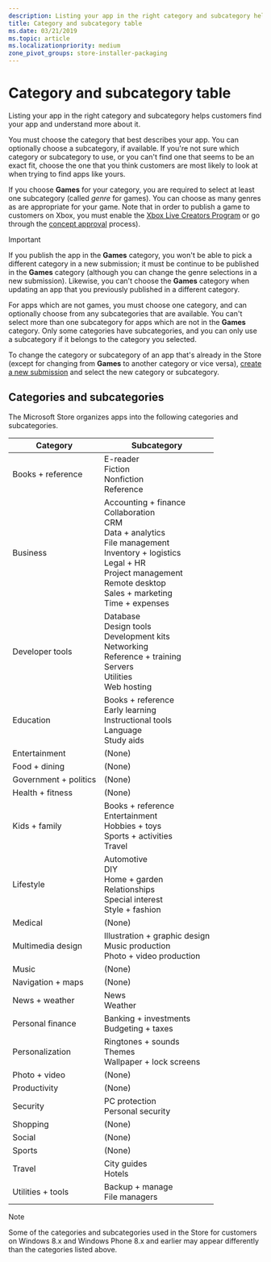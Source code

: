```yaml
---
description: Listing your app in the right category and subcategory helps customers find your app and understand more about it.
title: Category and subcategory table
ms.date: 03/21/2019
ms.topic: article
ms.localizationpriority: medium
zone_pivot_groups: store-installer-packaging
---
```

# Category and subcategory table

Listing your app in the right category and subcategory helps customers find your app and understand more about it.

You must choose the category that best describes your app. You can optionally choose a subcategory, if available. If you're not sure which category or subcategory to use, or you can't find one that seems to be an exact fit, choose the one that you think customers are most likely to look at when trying to find apps like yours.

If you choose **Games** for your category, you are required to select at least one subcategory (called *genre* for games). You can choose as many genres as are appropriate for your game. Note that in order to publish a game to customers on Xbox, you must enable the [Xbox Live Creators Program](/gaming/xbox-live/get-started-with-creators/get-started-with-xbox-live-creators) or go through the [concept approval](../gaming/concept-approval.md) process).

> [!IMPORTANT]
> If you publish the app in the **Games** category, you won't be able to pick a different category in a new submission; it must be continue to be published in the **Games** category (although you can change the genre selections in a new submission). Likewise, you can't choose the **Games** category when updating an app that you previously published in a different category.

For apps which are not games, you must choose one category, and can optionally choose from any subcategories that are available. You can't select more than one subcategory for apps which are not in the **Games** category. Only some categories have subcategories, and you can only use a subcategory if it belongs to the category you selected.

To change the category or subcategory of an app that's already in the Store (except for changing from **Games** to another category or vice versa), [create a new submission](app-submissions.md) and select the new category or subcategory.

## Categories and subcategories

The Microsoft Store organizes apps into the following categories and subcategories.

| Category                   | Subcategory                         |
|----------------------------|-------------------------------------|
| Books + reference          | E-reader<br>Fiction<br>Nonfiction<br>Reference |
| Business                   | Accounting + finance<br>Collaboration<br>CRM<br>Data + analytics<br>File management<br>Inventory + logistics<br>Legal + HR<br>Project management<br>Remote desktop<br>Sales + marketing<br>Time + expenses |
| Developer tools            | Database<br>Design tools<br>Development kits<br>Networking<br>Reference + training<br>Servers<br>Utilities<br>Web hosting |
| Education                  | Books + reference<br>Early learning<br>Instructional tools<br>Language<br>Study aids |
| Entertainment              | (None)                              |
| Food + dining              | (None)                              |
| Government + politics      | (None)                              |
| Health + fitness           | (None)                              |
| Kids + family              | Books + reference<br>Entertainment<br>Hobbies + toys<br>Sports + activities<br>Travel  |
| Lifestyle                  | Automotive<br>DIY<br>Home + garden<br>Relationships<br>Special interest<br>Style + fashion |
| Medical                    | (None)                              |
| Multimedia design          | Illustration + graphic design<br>Music production<br>Photo + video production |
| Music                      | (None)                              |
| Navigation + maps          | (None)                              |
| News + weather             | News<br>Weather                     | 
| Personal finance           | Banking + investments<br>Budgeting + taxes  |
| Personalization            | Ringtones + sounds<br>Themes<br>Wallpaper + lock screens |
| Photo + video              | (None)                              |
| Productivity               | (None)                              |
| Security                   | PC protection<br>Personal security  |
| Shopping                   | (None)                              |
| Social                     | (None)                              |
| Sports                     | (None)                              |
| Travel                     | City guides<br>Hotels               |
| Utilities + tools          | Backup + manage<br>File managers    |

> [!NOTE]
> Some of the categories and subcategories used in the Store for customers on Windows 8.x and Windows Phone 8.x and earlier may appear differently than the categories listed above.

